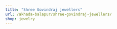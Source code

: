 ```yaml
---
title: "Shree Govindraj jewellers"
url: /akhada-balapur/shree-govindraj-jewellers/
shop: jewelry
---
```

